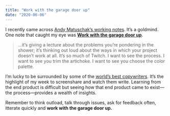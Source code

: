 ```yaml
---
title: "Work with the garage door up"
date: "2020-06-06"
---
```


I recently came across [Andy Matuschak’s working notes](https://notes.andymatuschak.org/About_these_notes). It’s a goldmind. One note that caught my eye was [**Work with the garage door up**](https://notes.andymatuschak.org/z21cgR9K3UcQ5a7yPsj2RUim3oM2TzdBByZu).

> …it’s giving a lecture about the problems you’re pondering in the shower; it’s thinking out loud about the ways in which your project doesn’t work at all. It’s so much of Twitch. I want to see the process. I want to see you trim the artichoke. I want to see you choose the color palette.

I’m lucky to be surrounded by some of the [world’s best copywriters](https://conversion-rate-experts.com/). It’s the highlight of my week to screenshare and watch them write. Learning from the end product is difficult but seeing how that end product came to exist—the process—provides a wealth of insights.

Remember to think outload, talk through issues, ask for feedback often, itterate quickly and **work with the garage door up.**